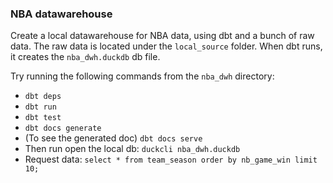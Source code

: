 ### NBA datawarehouse

Create a local datawarehouse for NBA data, using dbt and a bunch of raw data. The raw data is located under the `local_source` folder. When dbt runs, it creates the `nba_dwh.duckdb` db file.

Try running the following commands from the `nba_dwh` directory:
- `dbt deps`
- `dbt run`
- `dbt test`
- `dbt docs generate`
- (To see the generated doc) `dbt docs serve`
- Then run open the local db: `duckcli nba_dwh.duckdb`
- Request data: `select * from team_season order by nb_game_win limit 10;`
